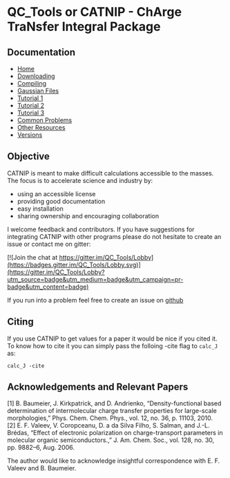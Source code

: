 # QC_Tools or CATNIP - ChArge TraNsfer Integral Package

## Documentation

 * [Home](https://github.com/JoshuaSBrown/QC_Tools/wiki)
 * [Downloading](https://github.com/JoshuaSBrown/QC_Tools/wiki/1.-Downloading)
 * [Compiling](https://github.com/JoshuaSBrown/QC_Tools/wiki/2.-Compiling)
 * [Gaussian Files](https://github.com/JoshuaSBrown/QC_Tools/wiki/3.-Gaussian-Files)
 * [Tutorial 1](https://github.com/JoshuaSBrown/QC_Tools/wiki/4.-Tutorial-1)
 * [Tutorial 2](https://github.com/JoshuaSBrown/QC_Tools/wiki/5.-Tutorial-2)
 * [Tutorial 3](https://github.com/JoshuaSBrown/QC_Tools/wiki/6.-Tutorial-3)
 * [Common Problems](https://github.com/JoshuaSBrown/QC_Tools/wiki/7.-Common-Problems)
 * [Other Resources](https://github.com/JoshuaSBrown/QC_Tools/wiki/8.-Other-Resources)
 * [Versions](https://github.com/JoshuaSBrown/QC_Tools/wiki/9.-Versions)

## Objective

CATNIP is meant to make difficult calculations accessible to the masses. The focus is to accelerate science and industry by:
 * using an accessible license
 * providing good documentation
 * easy installation
 * sharing ownership and encouraging collaboration
 
I welcome feedback and contributors. If you have suggestions for integrating CATNIP with other programs please do not hesitate to create an issue or contact me on gitter:

[![Join the chat at https://gitter.im/QC_Tools/Lobby](https://badges.gitter.im/QC_Tools/Lobby.svg)](https://gitter.im/QC_Tools/Lobby?utm_source=badge&utm_medium=badge&utm_campaign=pr-badge&utm_content=badge)

If you run into a problem feel free to create an issue on [github](https://github.com/JoshuaSBrown/QC_Tools/issues)

## Citing

If you use CATNIP to get values for a paper it would be nice if you cited it. To know how to cite it you can simply pass the folloing -cite flag to `calc_J` as:

```calc_J -cite```

## Acknowledgements and Relevant Papers

[1]	B. Baumeier, J. Kirkpatrick, and D. Andrienko, “Density-functional based determination of intermolecular charge transfer properties for large-scale morphologies,” Phys. Chem. Chem. Phys., vol. 12, no. 36, p. 11103, 2010.  
[2]	E. F. Valeev, V. Coropceanu, D. a da Silva Filho, S. Salman, and J.-L. Brédas, “Effect of electronic polarization on charge-transport parameters in molecular organic semiconductors.,” J. Am. Chem. Soc., vol. 128, no. 30, pp. 9882–6, Aug. 2006.  

The author would like to acknowledge insightful correspondence with E. F. Valeev and B. Baumeier. 
